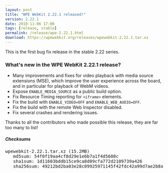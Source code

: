 ```yaml
---
layout: post
title: "WPE WebKit 2.22.1 released!"
version: 2.22.1
date: 2018-11-06 17:00
tags: [release, stable]
permalink: /release/wpe-2.22.1.html
download: https://wpewebkit.org/releases/wpewebkit-2.22.1.tar.xz
---
```


This is the first bug fix release in the stable 2.22 series.

### What's new in the WPE WebKit 2.22.1 release?

- Many improvements and fixes for video playback with media source
  extensions (MSE), which improve the user experience across the board,
  and in particular for playback of WebM videos.
- Expose `ENABLE_MEDIA_SOURCE` as a public build option.
- Fix Resource Timing reporting for `<iframe>` elements.
- Fix the build with `ENABLE_VIDEO=OFF` and `ENABLE_WEB_AUDIO=OFF`.
- Fix the build with the remote Web Inspector disabled.
- Fix several crashes and rendering issues.

Thanks to all the contributors who made possible this release, they
are far too many to list!

##### Checksums

<pre>
wpewebkit-2.22.1.tar.xz (15.2MB)
   md5sum: 54f0f19aa4cf8d29e1e6b7a1f4d5608c
   sha1sum: 1d11603bddb15ce9ca8d09cfa772d2109739a426
   sha256sum: 49212bd2ba03e28c09925971145f42fdc42a99d7ae2b8a02c8c0f4d012425350
</pre>
